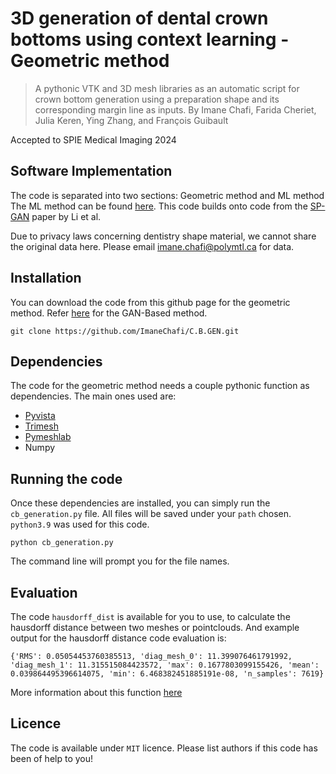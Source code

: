 # 3D generation of dental crown bottoms using context learning - Geometric method
> A pythonic VTK and 3D mesh libraries as an automatic script for crown bottom generation using a preparation shape and its corresponding margin line as inputs.
By Imane Chafi, Farida Cheriet, Julia Keren, Ying Zhang, and François Guibault

Accepted to SPIE Medical Imaging 2024

## Software Implementation 
The code is separated into two sections: Geometric method and ML method
The ML method can be found [here](https://github.com/ImaneChafi/SP-Prep-GAN). This code builds onto code from the [SP-GAN]([https://liruihui.github.io/publication/SP-GAN/) paper by Li et al. 

Due to privacy laws concerning dentistry shape material, we cannot share the original data here. Please email imane.chafi@polymtl.ca for data. 

## Installation

You can download the code from this github page for the geometric method. Refer [here](https://github.com/ImaneChafi/SP-Prep-GAN) for the GAN-Based method.

```
git clone https://github.com/ImaneChafi/C.B.GEN.git
```

## Dependencies

The code for the geometric method needs a couple pythonic function as dependencies. The main ones used are:

- [Pyvista](https://pypi.org/project/pyvista/)
- [Trimesh](https://pypi.org/project/trimesh/)
- [Pymeshlab](https://pypi.org/project/pymeshlab/)
- Numpy

## Running the code
Once these dependencies are installed, you can simply run the `cb_generation.py` file. All files will be saved under your `path` chosen. `python3.9` was used for this code. 

```
python cb_generation.py
```

The command line will prompt you for the file names.

## Evaluation

The code `hausdorff_dist` is available for you to use, to calculate the hausdorff distance between two meshes or pointclouds. 
And example output for the hausdorff distance code evaluation is:
```
{'RMS': 0.05054453760385513, 'diag_mesh_0': 11.399076461791992, 'diag_mesh_1': 11.315515084423572, 'max': 0.1677803099155426, 'mean': 0.039864495396614075, 'min': 6.468382451885191e-08, 'n_samples': 7619}
```
More information about this function [here](https://pymeshlab.readthedocs.io/en/latest/filter_list.html) 

## Licence
The code is available under `MIT` licence. Please list authors if this code has been of help to you!


